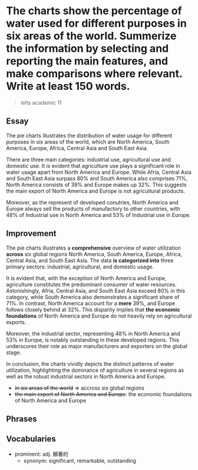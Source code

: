 # The charts show the percentage of water used for different purposes in six areas of the world. Summerize the information by selecting and reporting the main features, and make comparisons where relevant. Write at least 150 words.

> ielts academic 11 

## Essay

The pie charts illustrates the distribution of water usage for different purposes in six areas of the world, which are North America, South America, Europe, Africa, Central Asia and South East Asia.

There are three main categories: industrial use, agricultural use and domestic use. It is evident that agriculture use plays a significant role in water usage apart from North America and Europe. While Afria, Central Asia and South East Asia surpass 80% and South America also comprises 71%, North America consists of 39% and Europe makes up 32%. This suggests the main export of North America and Europe is not agricultural products.

Moreover, as the represent of developed conutries, North America and Europe always sell the products of manufactory to other countries, with 48% of Industrial use in North America and 53% of Industrial use in Europe.

## Improvement

The pie charts illustrates a **comprehensive** overview of water utilization **across** six global regions North America, South America, Europe, Africa, Central Asia, and South East Asia. The data **is categorized into** three primary sectors: industrial, agricultural, and domestic usage.

It is evident that, with the exception of North America and Europe, agriculture constitutes the predominant consumer of water resources. Astonishingly, Afria, Central Asia, and South East Asia exceed 80% in this category, while South America also demonstrates a significant share of 71%. In contrast, North America account for a **mere** 39%, and Europe follows closely behind at 32%. This disparity implies that **the economic foundations** of North America and Europe do not heavily rely on agricultural exports.

Moreover, the industrial sector, representing 48% in North America and 53% in Europe, is notably outstanding in these developed regions. This underscores their role as major manufacturers and exporters on the global stage.

In conclusion, the charts vividly depicts the distinct patterns of water utilization, highlighting the dominance of agriculture in several regions as well as the robust industrial sectors in North America and Europe.

- ~~in six areas of the world~~ => accross six global regions
- ~~the main export of North America and Europe~~: the economic foundations of North America and Europe

## Phrases

## Vocabularies

- prominent: adj. 顯著的
  - synonym: significant, remarkable, outstanding